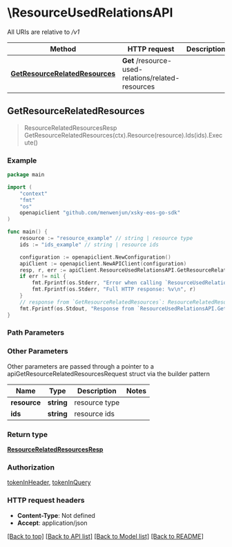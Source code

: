 # \ResourceUsedRelationsAPI

All URIs are relative to */v1*

Method | HTTP request | Description
------------- | ------------- | -------------
[**GetResourceRelatedResources**](ResourceUsedRelationsAPI.md#GetResourceRelatedResources) | **Get** /resource-used-relations/related-resources | 



## GetResourceRelatedResources

> ResourceRelatedResourcesResp GetResourceRelatedResources(ctx).Resource(resource).Ids(ids).Execute()





### Example

```go
package main

import (
	"context"
	"fmt"
	"os"
	openapiclient "github.com/menwenjun/xsky-eos-go-sdk"
)

func main() {
	resource := "resource_example" // string | resource type
	ids := "ids_example" // string | resource ids

	configuration := openapiclient.NewConfiguration()
	apiClient := openapiclient.NewAPIClient(configuration)
	resp, r, err := apiClient.ResourceUsedRelationsAPI.GetResourceRelatedResources(context.Background()).Resource(resource).Ids(ids).Execute()
	if err != nil {
		fmt.Fprintf(os.Stderr, "Error when calling `ResourceUsedRelationsAPI.GetResourceRelatedResources``: %v\n", err)
		fmt.Fprintf(os.Stderr, "Full HTTP response: %v\n", r)
	}
	// response from `GetResourceRelatedResources`: ResourceRelatedResourcesResp
	fmt.Fprintf(os.Stdout, "Response from `ResourceUsedRelationsAPI.GetResourceRelatedResources`: %v\n", resp)
}
```

### Path Parameters



### Other Parameters

Other parameters are passed through a pointer to a apiGetResourceRelatedResourcesRequest struct via the builder pattern


Name | Type | Description  | Notes
------------- | ------------- | ------------- | -------------
 **resource** | **string** | resource type | 
 **ids** | **string** | resource ids | 

### Return type

[**ResourceRelatedResourcesResp**](ResourceRelatedResourcesResp.md)

### Authorization

[tokenInHeader](../README.md#tokenInHeader), [tokenInQuery](../README.md#tokenInQuery)

### HTTP request headers

- **Content-Type**: Not defined
- **Accept**: application/json

[[Back to top]](#) [[Back to API list]](../README.md#documentation-for-api-endpoints)
[[Back to Model list]](../README.md#documentation-for-models)
[[Back to README]](../README.md)

